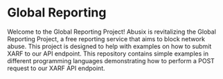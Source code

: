 # Global Reporting

Welcome to the Global Reporting Project! Abusix is revitalizing the Global Reporting Project, a free reporting service that aims to block network abuse. This project is designed to help with examples on how to submit XARF to our API endpoint. This repository contains simple examples in different programming languages demonstrating how to perform a POST request to our XARF API endpoint.

